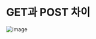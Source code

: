 # GET과 POST 차이
![image](https://github.com/jinsupark4255/FE-TechInterview/assets/116702892/698007e5-b5d5-405d-927c-5218b6c673b6)
